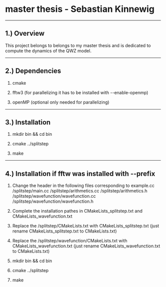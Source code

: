 # master thesis - Sebastian Kinnewig

---------------------------------------------------
## 1.) Overview

This project belongs to belongs to my master thesis and is dedicated to compute the dynamics of the QWZ model.

---------------------------------------------------
## 2.) Dependencies

1. cmake

2. fftw3
   (for parallelizing it has to be installed with --enable-openmp)

3. openMP (optional only needed for parallelizing)

---------------------------------------------------
## 3.) Installation

1. mkdir bin && cd bin

2. cmake ../splitstep

3. make

---------------------------------------------------
## 4.) Installation if fftw was installed with --prefix

1. Change the header in the following files corresponding to example.cc 
  /splitstep/main.cc 
  /splitstep/arithmetics.cc 
  /splitstep/arithmetics.h
  /splitstep/wavefunction/wavefunction.cc
  /splitstep/wavefunction/wavefunction.h
  
2. Complete the installation pathes in CMakeLists_splitstep.txt and CMakeLists_wavefunction.txt

3. Replace the /splitstep/CMakeLists.txt with CMakeLists_splitstep.txt (just rename CMakeLists_splitstep.txt to CMakeLists.txt)

4. Replace the /splitstep/wavefunction/CMakeLists.txt with CMakeLists_wavefunction.txt (just rename CMakeLists_wavefunction.txt to CMakeLists.txt)

5. mkdir bin && cd bin

6. cmake ../splitstep

7. make

